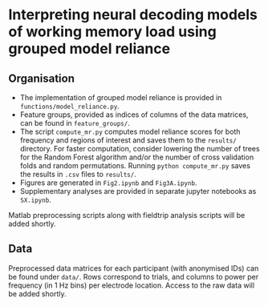 # Interpreting neural decoding models of working memory load using grouped model reliance

## Organisation 
* The implementation of grouped model reliance is provided in `functions/model_reliance.py`. 
* Feature groups, provided as indices of columns of the data matrices, can be found in `feature_groups/`.  
* The script `compute_mr.py` computes model reliance scores for both frequency and regions of interest and saves them to the `results/` directory. For faster computation, consider lowering the number of trees for the Random Forest algorithm and/or the number of cross validation folds and random permutations. Running `python compute_mr.py` saves the results in `.csv` files to `results/`.
* Figures are generated in `Fig2.ipynb` and `Fig3A.ipynb`.  
* Supplementary analyses are provided in separate jupyter notebooks as `SX.ipynb`.  

Matlab preprocessing scripts along with fieldtrip analysis scripts will be added shortly.

## Data 
Preprocessed data matrices for each participant (with anonymised IDs) can be found under `data/`. Rows correspond to trials, and columns to power per frequency (in 1 Hz bins) per electrode location. Access to the raw data will be added shortly.
